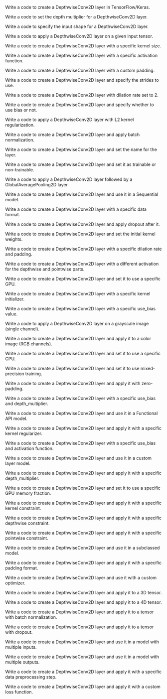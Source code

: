 Write a code to create a DepthwiseConv2D layer in TensorFlow/Keras.

Write a code to set the depth multiplier for a DepthwiseConv2D layer.

Write a code to specify the input shape for a DepthwiseConv2D layer.

Write a code to apply a DepthwiseConv2D layer on a given input tensor.

Write a code to create a DepthwiseConv2D layer with a specific kernel size.

Write a code to create a DepthwiseConv2D layer with a specific activation function.

Write a code to create a DepthwiseConv2D layer with a custom padding.

Write a code to create a DepthwiseConv2D layer and specify the strides to use.

Write a code to create a DepthwiseConv2D layer with dilation rate set to 2.

Write a code to create a DepthwiseConv2D layer and specify whether to use bias or not.

Write a code to apply a DepthwiseConv2D layer with L2 kernel regularization.

Write a code to create a DepthwiseConv2D layer and apply batch normalization.

Write a code to create a DepthwiseConv2D layer and set the name for the layer.

Write a code to create a DepthwiseConv2D layer and set it as trainable or non-trainable.

Write a code to apply a DepthwiseConv2D layer followed by a GlobalAveragePooling2D layer.

Write a code to create a DepthwiseConv2D layer and use it in a Sequential model.

Write a code to create a DepthwiseConv2D layer with a specific data format.

Write a code to create a DepthwiseConv2D layer and apply dropout after it.

Write a code to create a DepthwiseConv2D layer and set the initial kernel weights.

Write a code to create a DepthwiseConv2D layer with a specific dilation rate and padding.

Write a code to create a DepthwiseConv2D layer with a different activation for the depthwise and pointwise parts.

Write a code to create a DepthwiseConv2D layer and set it to use a specific GPU.

Write a code to create a DepthwiseConv2D layer with a specific kernel initializer.

Write a code to create a DepthwiseConv2D layer with a specific use_bias value.

Write a code to apply a DepthwiseConv2D layer on a grayscale image (single channel).

Write a code to create a DepthwiseConv2D layer and apply it to a color image (RGB channels).

Write a code to create a DepthwiseConv2D layer and set it to use a specific CPU.

Write a code to create a DepthwiseConv2D layer and set it to use mixed-precision training.

Write a code to create a DepthwiseConv2D layer and apply it with zero-padding.

Write a code to create a DepthwiseConv2D layer with a specific use_bias and depth_multiplier.

Write a code to create a DepthwiseConv2D layer and use it in a Functional API model.

Write a code to create a DepthwiseConv2D layer and apply it with a specific kernel regularizer.

Write a code to create a DepthwiseConv2D layer with a specific use_bias and activation function.

Write a code to create a DepthwiseConv2D layer and use it in a custom layer model.

Write a code to create a DepthwiseConv2D layer and apply it with a specific depth_multiplier.

Write a code to create a DepthwiseConv2D layer and set it to use a specific GPU memory fraction.

Write a code to create a DepthwiseConv2D layer and apply it with a specific kernel constraint.

Write a code to create a DepthwiseConv2D layer and apply it with a specific depthwise constraint.

Write a code to create a DepthwiseConv2D layer and apply it with a specific pointwise constraint.

Write a code to create a DepthwiseConv2D layer and use it in a subclassed model.

Write a code to create a DepthwiseConv2D layer and apply it with a specific padding format.

Write a code to create a DepthwiseConv2D layer and use it with a custom optimizer.

Write a code to create a DepthwiseConv2D layer and apply it to a 3D tensor.

Write a code to create a DepthwiseConv2D layer and apply it to a 4D tensor.

Write a code to create a DepthwiseConv2D layer and apply it to a tensor with batch normalization.

Write a code to create a DepthwiseConv2D layer and apply it to a tensor with dropout.

Write a code to create a DepthwiseConv2D layer and use it in a model with multiple inputs.

Write a code to create a DepthwiseConv2D layer and use it in a model with multiple outputs.

Write a code to create a DepthwiseConv2D layer and apply it with a specific data preprocessing step.

Write a code to create a DepthwiseConv2D layer and apply it with a custom loss function.